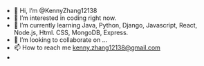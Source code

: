 - 👋 Hi, I’m @KennyZhang12138
- 👀 I’m interested in coding right now.
- 🌱 I’m currently learning Java, Python, Django, Javascript, React, Node.js, Html. CSS, MongoDB, Express. 
- 💞️ I’m looking to collaborate on ...
- 📫 How to reach me kenny.zhang12138@gmail.com
- 

<!---
KennyZhang12138/KennyZhang12138 is a ✨ special ✨ repository because its `README.md` (this file) appears on your GitHub profile.
You can click the Preview link to take a look at your changes.
--->

